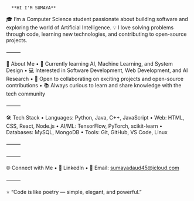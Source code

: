 
      **HI I'M SUMAYA**

🎓 I’m a Computer Science student passionate about building software and exploring the world of Artificial Intelligence.
💡 I love solving problems through code, learning new technologies, and contributing to open-source projects.

⸻

🚀 About Me
	•	🌱 Currently learning AI, Machine Learning, and System Design
	•	💻 Interested in Software Development, Web Development, and AI Research
	•	🤝 Open to collaborating on exciting projects and open-source contributions
	•	📚 Always curious to learn and share knowledge with the tech community

⸻

🛠️ Tech Stack
	•	Languages: Python, Java, C++, JavaScript
	•	Web: HTML, CSS, React, Node.js
	•	AI/ML: TensorFlow, PyTorch, scikit-learn
	•	Databases: MySQL, MongoDB
	•	Tools: Git, GitHub, VS Code, Linux

⸻

⸻

🌐 Connect with Me
	•	💼 LinkedIn
	•	📧 Email: sumayadaud45@icloud.com

⸻

⭐️ “Code is like poetry — simple, elegant, and powerful.”


